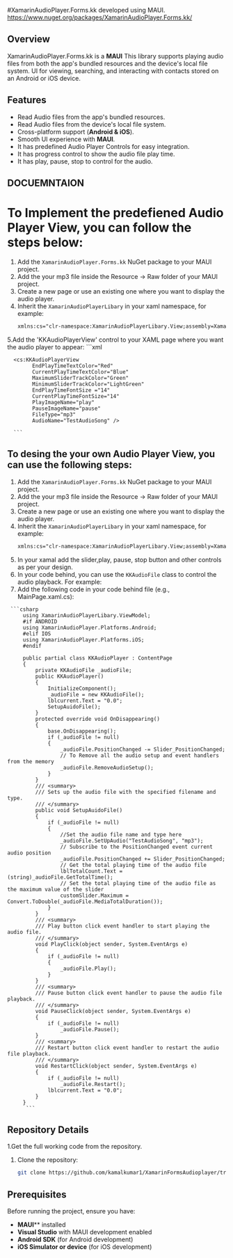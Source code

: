#XamarinAudioPlayer.Forms.kk developed using MAUI.
https://www.nuget.org/packages/XamarinAudioPlayer.Forms.kk/

## Overview
XamarinAudioPlayer.Forms.kk is a **MAUI** This library supports playing audio files from both the app's bundled resources and the device's local file system. UI for viewing, searching, and interacting with contacts stored on an Android or iOS device.

## Features
- Read Audio files from the app's bundled resources.
- Read Audio files from the device's local file system.
- Cross-platform support (**Android & iOS**).
- Smooth UI experience with **MAUI**.
- It has predefined Audio Player Controls for easy integration.
- It has progress control to show the audio file play time.
- It has play, pause, stop to control for the audio.

## DOCUEMNTAION 
 # To Implement the predefiened Audio Player View, you can follow the steps below:
   1. Add the `XamarinAudioPlayer.Forms.kk` NuGet package to your MAUI project.
   2. Add the your mp3 file inside the Resource -> Raw folder of your MAUI project.
   3. Create a new page or use an existing one where you want to display the audio player.
   4. Inherit the `XamarinAudioPlayerLibary` in your xaml namespace, for example:
      ```xml
      xmlns:cs="clr-namespace:XamarinAudioPlayerLibary.View;assembly=XamarinAudioPlayerLibary"
      ```
   5.Add the 'KKAudioPlayerView' control to your XAML page where you want the audio player to appear:
      ```xml
      
      <cs:KKAudioPlayerView 
            EndPlayTimeTextColor="Red"
            CurrentPlayTimeTextColor="Blue"
            MaximumSliderTrackColor="Green"
            MinimumSliderTrackColor="LightGreen"
            EndPlayTimeFontSize ="14"
            CurrentPlayTimeFontSize="14"
            PlayImageName="play"
            PauseImageName="pause" 
            FileType="mp3" 
            AudioName="TestAudioSong" />
            
      ```
## To desing the your own Audio Player View, you can use the following steps:
   1. Add the `XamarinAudioPlayer.Forms.kk` NuGet package to your MAUI project.
   2. Add the your mp3 file inside the Resource -> Raw folder of your MAUI project.
   3. Create a new page or use an existing one where you want to display the audio player.
   4. Inherit the `XamarinAudioPlayerLibary` in your xaml namespace, for example:
      ```xml
      xmlns:cs="clr-namespace:XamarinAudioPlayerLibary.View;assembly=XamarinAudioPlayerLibary"
      ```
   5. In your xamal add the slider,play, pause, stop button and other controls as per your design.
   6. In your code behind, you can use the `KKAudioFile` class to control the audio playback. For example:
   7. Add the following code in your code behind file (e.g., MainPage.xaml.cs):
  
     ```csharp
         using XamarinAudioPlayerLibary.ViewModel;
         #if ANDROID
         using XamarinAudioPlayer.Platforms.Android;
         #elif IOS
         using XamarinAudioPlayer.Platforms.iOS;
         #endif

         public partial class KKAudioPlayer : ContentPage
         {
             private KKAudioFile _audioFile;
             public KKAudioPlayer()
             {
                 InitializeComponent();
                 _audioFile = new KKAudioFile(); 
                 lblcurrent.Text = "0.0";
                 SetupAuidoFile();
             }
             protected override void OnDisappearing()
             {
                 base.OnDisappearing();
                 if (_audioFile != null)
                 {
                     _audioFile.PositionChanged -= Slider_PositionChanged;
                     // To Remove all the audio setup and event handlers from the memory
                     _audioFile.RemoveAudioSetup();
                 }
             }
             /// <summary>
             /// Sets up the audio file with the specified filename and type.
             /// </summary>
             public void SetupAuidoFile()
             {
                 if (_audioFile != null)
                 {
                     //Set the audio file name and type here
                     _audioFile.SetUpAudio("TestAudioSong", "mp3");
                     // Subscribe to the PositionChanged event current audio position
                     _audioFile.PositionChanged += Slider_PositionChanged;
                     // Get the total playing time of the audio file
                     lblTotalCount.Text = (string)_audioFile.GetTotalTime();
                     // Set the total playing time of the audio file as the maximum value of the slider
                     customSlider.Maximum = Convert.ToDouble(_audioFile.MediaTotalDuration());
                 }
             }
             /// <summary>
             /// Play button click event handler to start playing the audio file.
             /// </summary>
             void PlayClick(object sender, System.EventArgs e)
             {
                 if (_audioFile != null)
                 {
                     _audioFile.Play();
                 }
             }
             /// <summary>
             /// Pause button click event handler to pause the audio file playback.
             /// </summary>
             void PauseClick(object sender, System.EventArgs e)
             {
                 if (_audioFile != null)
                     _audioFile.Pause();
             }
             /// <summary>
             /// Restart button click event handler to restart the audio file playback.
             /// </summary>
             void RestartClick(object sender, System.EventArgs e)
             {
                 if (_audioFile != null)
                     _audioFile.Restart();
                 lblcurrent.Text = "0.0";
             }
         }
          ```
## Repository Details
1.Get the full working code from the repository.
1. Clone the repository:
   ```sh
   git clone https://github.com/kamalkumar1/XamarinFormsAudioplayer/tree/develop
## Prerequisites
Before running the project, ensure you have:
- **MAUI**** installed
- **Visual Studio** with MAUI development enabled
- **Android SDK** (for Android development)
- **iOS Simulator or device** (for iOS development)

